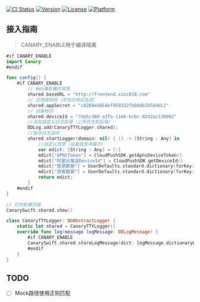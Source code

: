 [![CI Status](https://img.shields.io/travis/BinaryParadise/Canary.svg?style=flat)](https://travis-ci.org/BinaryParadise/Canary)
[![Version](https://img.shields.io/cocoapods/v/Canary.svg?style=flat)](https://cocoapods.org/pods/Canary)
[![License](https://img.shields.io/cocoapods/l/Canary.svg?style=flat)](https://cocoapods.org/pods/Canary)
[![Platform](https://img.shields.io/cocoapods/p/Canary.svg?style=flat)](https://cocoapods.org/pods/Canary)

## 接入指南

> CANARY_ENABLE用于编译隔离

```swift
#if CANARY_ENABLE
import Canary
#endif

func config() {
    #if CANARY_ENABLE
        // Web端部署的域名
        shared.baseURL = "http://frontend.xinc818.com"
        // 应用授权码（添加应用后生成）
        shared.appSecret = "c8269eb66def959332fb0ddb1b5d4dc2"
        // 设备标识
        shared.deviceId = "7da5c360-a3fa-11eb-bcbc-0242ac130002"
        //添加自定义日志处理（上传日志到后端）
        DDLog.add(CanaryTTYLogger.shared);
        //启动日志监听
        shared.startLogger(domain: nil) { () -> [String : Any] in
            //自定义信息（设备信息中展示)
            var mdict: [String : Any] = [:]
            mdict["APNSToken"] = CloudPushSDK.getApnsDeviceToken()
            mdict["阿里云推送DeviceId"] = CloudPushSDK.getDeviceId()
            mdict["登录数据"] = UserDefaults.standard.dictionary(forKey: "VIP8.com_UserInfoDic")
            mdict["游客数据"] = UserDefaults.standard.dictionary(forKey: "VIP8.com_VisitorInfoDic")
            return mdict;
        }
    #endif
}
```

```swift
// 打开配置页面
CanarySwift.shared.show()
```

```swift
class CanaryTTYLogger: DDAbstractLogger {
    static let shared = CanaryTTYLogger()
    override func log(message logMessage: DDLogMessage) {
        #if CANARY_ENABLE
        CanarySwift.shared.storeLogMessage(dict: logMessage.dictionaryWithValues(forKeys: StoreLogKeys), timestamp: logMessage.timestamp.timeIntervalSince1970)
        #endif
    }
}
```

## TODO

- [ ] Mock路径使用正则匹配